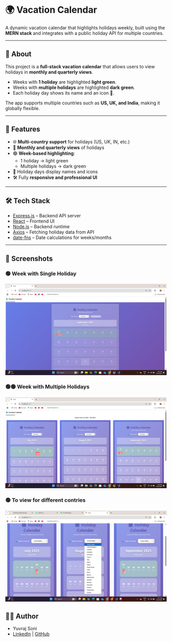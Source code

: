 # 🌍 Vacation Calendar

A dynamic vacation calendar that highlights holidays weekly, built using the **MERN stack** and integrates with a public holiday API for multiple countries.

---

## 📖 About
This project is a **full-stack vacation calendar** that allows users to view holidays in **monthly and quarterly views**.  
- Weeks with **1 holiday** are highlighted **light green**.  
- Weeks with **multiple holidays** are highlighted **dark green**.  
- Each holiday day shows its name and an icon 🎉.  

The app supports multiple countries such as **US, UK, and India**, making it globally flexible.

---

## 🚀 Features
- 🌐 **Multi-country support** for holidays (US, UK, IN, etc.)  
- 📅 **Monthly and quarterly views** of holidays  
- 🟢 **Week-based highlighting**:  
  - 1 holiday → light green  
  - Multiple holidays → dark green  
- 🎉 Holiday days display names and icons  
- 🛠️ Fully **responsive and professional UI**  

---

## 🛠️ Tech Stack

- [Express.js](https://expressjs.com/) – Backend API server  
- [React](https://react.dev/) – Frontend UI  
- [Node.js](https://nodejs.org/) – Backend runtime  
- [Axios](https://axios-http.com/) – Fetching holiday data from API  
- [date-fns](https://date-fns.org/) – Date calculations for weeks/months  

---

## 📸 Screenshots

### 🟢 Week with Single Holiday
![Single Holiday](./screenshots/Single.png)

### 🟢🟢 Week with Multiple Holidays
![Multiple Holidays](./screenshots/Multi.png)


### 🟢 To view for different contries
![Dropdown](./screenshots/Search.png)




## 👨‍💻 Author
- Yuvraj Soni  
- [LinkedIn](https://www.linkedin.com/in/yuvraj-soni-73ab60253/) | [GitHub](https://github.com/YUVRAJsoni999)


